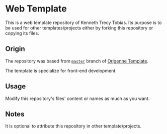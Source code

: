 # Web Template
This is a web template repository of Kenneth Trecy Tobias. Its purpose is to be used for other
templates/projects either by forking this repository or copying its files.

## Origin
The repository was based from [`master`] branch of [Origenne Template].

The template is specialize for front-end development.

## Usage
Modify this repository's files' content or names as much as you want.

## Notes
It is optional to attribute this repository in other template/projects.

[`master`]: http://repo.local/KennethTrecy/origenne_template
[Origenne Template]: http://repo.local/KennethTrecy/origenne_template
